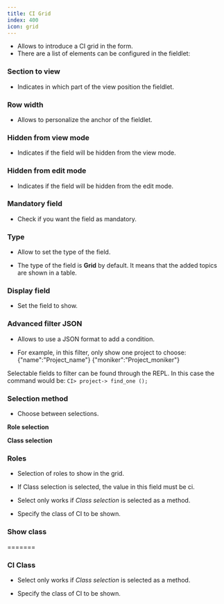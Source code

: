 ```yaml
---
title: CI Grid
index: 400
icon: grid
---
```

* Allows to introduce a CI grid in the form.
* There are a list of elements can be configured in the fieldlet:


### Section to view
* Indicates in which part of the view position the fieldlet.


### Row width
* Allows to personalize the anchor of the fieldlet.


### Hidden from view mode
* Indicates if the field will be hidden from the view mode.


### Hidden from edit mode
* Indicates if the field will be hidden from the edit mode.


### Mandatory field
* Check if you want the field as mandatory.


### Type
* Allow to set the type of the field.


* The type of the field is **Grid** by default. It means that the added topics are shown in a table.


### Display field
* Set the field to show.


### Advanced filter JSON

* Allows to use a JSON format to add a condition. 

* For example, in this filter, only show one project to choose:
        {"name":"Project_name"} 
        {"moniker":"Project_moniker"} 

Selectable fields to filter can be found through the REPL. In this case the command would be: `CI> project-> find_one ();`


### Selection method
* Choose between selections.


**Role selection**


**Class selection**


### Roles

* Selection of roles to show in the grid.

* If Class selection is selected, the value in this field must be ci.

* Select only works if *Class selection* is selected as a method.

* Specify the class of CI to be shown.


### Show class

=======
### CI Class

* Select only works if *Class selection* is selected as a method.

* Specify the class of CI to be shown.